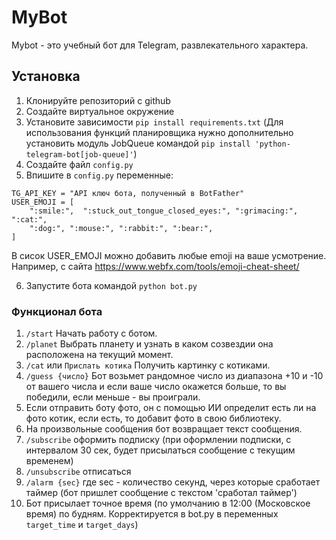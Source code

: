# MyBot 

Mybot - это учебный бот для Telegram, развлекательного характера.

## Установка

1. Клонируйте репозиторий с github
2. Создайте виртуальное окружение
3. Установите зависимости `pip install requirements.txt`
(Для использования функций планировщика нужно дополнительно установить модуль JobQueue командой `pip install 'python-telegram-bot[job-queue]'`)
4. Создайте файл `config.py`
5. Впишите в `config.py` переменные:
```
TG_API_KEY = "API ключ бота, полученный в BotFather"
USER_EMOJI = [
    ":smile:",  ":stuck_out_tongue_closed_eyes:", ":grimacing:", ":cat:",
    ":dog:", ":mouse:", ":rabbit:", ":bear:",
]

```
В сисок USER_EMOJI можно добавить любые emoji на ваше усмотрение. Например, с сайта https://www.webfx.com/tools/emoji-cheat-sheet/

6. Запустите бота командой `python bot.py`

### Функционал бота
1. `/start` Начать работу с ботом.
2. `/planet` Выбрать планету и узнать в каком созвездии она расположена на текущий момент.
3. `/cat` или `Прислать котика` Получить картинку с котиками.
4. `/guess {число}` Бот возьмет рандомное число из диапазона +10 и -10 от вашего числа и если ваше число
окажется больше, то вы победили, если меньше - вы проиграли.
5. Если отправить боту фото, он с помощью ИИ определит есть ли на фото котик, 
если есть, то добавит фото в свою библиотеку.
6. На произвольные сообщения бот возвращает текст сообщения.
7. `/subscribe` оформить подписку (при оформлении подписки, с интервалом 30 сек, будет присылаться сообщение с текущим временем)
8. `/unsubscribe` отписаться
9. `/alarm {sec}` где sec - количество секунд, через которые сработает таймер (бот пришлет сообщение с текстом 'сработал таймер')
10. Бот присылает точное время (по умолчанию в 12:00 (Московское время) по будням. Корректируется в bot.py в переменных `target_time` и `target_days`)
